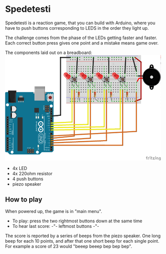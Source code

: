 # Spedetesti

Spedetesti is a reaction game, that you can build with Arduino,
where you have to push buttons corresponding to LEDS in the order they light up.

The challenge comes from the phase of the LEDs getting faster and faster.
Each correct button press gives one point and a mistake means game over.

The components laid out on a breadboard:
![BB](spedepeli_bb.png?raw=true)

- 4x LED
- 4x 220ohm resistor
- 4 push buttons
- piezo speaker

## How to play
When powered up, the game is in "main menu".

- To play: press the two rightmost buttons down at the same time
- To hear last score: -"- leftmost buttons -"-

The score is reported by a series of beeps from the piezo speaker.
One long beep for each 10 points, and after that one short beep for each single point.
For example a score of 23 would "beeep beeep   bep bep bep".
